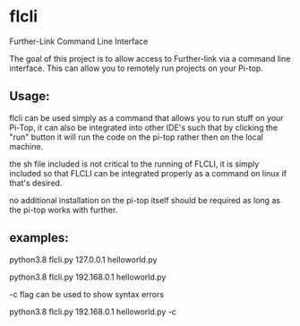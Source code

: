 # flcli
Further-Link Command Line Interface



The goal of this project is to allow access to Further-link via a command line interface. This can allow you to remotely run projects on your Pi-top.




## Usage:


flcli can be used simply as a command that allows you to run stuff on your Pi-Top, it can also be integrated into other IDE's such that by clicking the "run" button it will run the code on the pi-top rather then on the local machine.

the sh file included is not critical to the running of FLCLI, it is simply included so that FLCLI can be integrated properly as a command on linux if that's desired.  

no additional installation on the pi-top itself should be required as long as the pi-top works with further.

## examples:


 python3.8 flcli.py 127.0.0.1 helloworld.py
 
 python3.8 flcli.py 192.168.0.1 helloworld.py


 -c flag can be used to show syntax errors
 
 python3.8 flcli.py 192.168.0.1 helloworld.py -c
